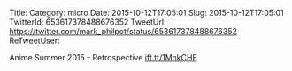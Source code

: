 Title: 
Category: micro
Date: 2015-10-12T17:05:01
Slug: 2015-10-12T17:05:01
TwitterId: 653617378488676352
TweetUrl: https://twitter.com/mark_philpot/status/653617378488676352
ReTweetUser: 

Anime Summer 2015 - Retrospective [ift.tt/1MnkCHF](http://ift.tt/1MnkCHF)